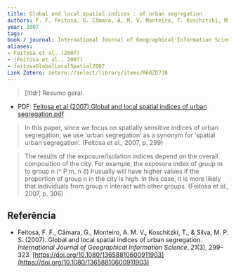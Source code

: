 ```yaml
---
title: Global and local spatial indices : of urban segregation
authors: F. F. Feitosa, G. Câmara, A. M. V. Monteiro, T. Koschitzki, M. P. S. Silva
year: 2007
tags: 
book / journal: International Journal of Geographical Information Science
aliases:
- Feitosa et al. (2007)
- (Feitosa et al., 2007)
- feitosaGlobalLocalSpatial2007
Link Zotero: zotero://select/library/items/R68ZD7J8
---
```


> [!tldr] Resumo geral
> 

- PDF: [Feitosa et al (2007) Global and local spatial indices of urban segregation.pdf](file://C:\Users\renas\OneDrive\_Referencia\Urbanismo\Segregação\Segregação%20-%20medidas\Feitosa%20et%20al%20(2007)%20Global%20and%20local%20spatial%20indices%20of%20urban%20segregation.pdf)


> In this paper, since we focus on spatially sensitive indices of urban segregation, we use ‘urban segregation’ as a synonym for ‘spatial urban segregation’. (Feitosa et al., 2007, p. 299)

> The results of the exposure/isolation indices depend on the overall composition of the city. For example, the exposure index of group m to group n (^ P   m, n ð) Þusually will have higher values if the proportion of group n in the city is high. In this case, it is more likely that individuals from group n interact with other groups. (Feitosa et al., 2007, p. 306)


## Referência

- Feitosa, F. F., Câmara, G., Monteiro, A. M. V., Koschitzki, T., & Silva, M. P. S. (2007). Global and local spatial indices of urban segregation. _International Journal of Geographical Information Science_, _21_(3), 299–323. [https://doi.org/10.1080/13658810600911903](https://doi.org/10.1080/13658810600911903)